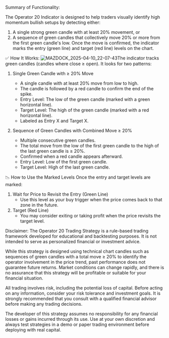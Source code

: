 Summary of Functionality:

The Operator 20 Indicator is designed to help traders visually identify high momentum bullish setups by detecting either:
  1. A single strong green candle with at least 20% movement, or
  2. A sequence of green candles that collectively move 20% or more from the first green candle's low.
Once the move is confirmed, the indicator marks the entry (green line) and target (red line) levels on the chart.

✅ How It Works:
![MAZDOCK_2025-04-10_22-07-43](https://github.com/user-attachments/assets/f44091c7-8636-4ea6-9e94-74f4180309af)The indicator tracks green candles (candles where close ≥ open). It looks for two patterns:

1. Single Green Candle with ≥ 20% Move
   * A single candle with at least 20% move from low to high.
   * The candle is followed by a red candle to confirm the end of the spike.
   * Entry Level: The low of the green candle (marked with a green horizontal line).
   * Target Level: The high of the green candle (marked with a red horizontal line).
   * Labeled as Entry X and Target X.

2. Sequence of Green Candles with Combined Move ≥ 20%
   * Multiple consecutive green candles.
   * The total move from the low of the first green candle to the high of the last green candle is ≥ 20%.
   * Confirmed when a red candle appears afterward.
   * Entry Level: Low of the first green candle.
   * Target Level: High of the last green candle.

📉 How to Use the Marked Levels
Once the entry and target levels are marked:
  1. Wait for Price to Revisit the Entry (Green Line)
       * Use this level as your buy trigger when the price comes back to that zone in the future.
  2. Target (Red Line)
      * You may consider exiting or taking profit when the price revisits the target level.

Disclaimer:
The Operator 20 Trading Strategy is a rule-based trading framework developed for educational and backtesting purposes. It is not intended to serve as personalized financial or investment advice.

While this strategy is designed using technical chart candles such as sequences of green candles with a total move ≥ 20% to identify the operator involvement in the price trend, past performance does not guarantee future returns. Market conditions can change rapidly, and there is no assurance that this strategy will be profitable or suitable for your financial situation.

All trading involves risk, including the potential loss of capital. Before acting on any information, consider your risk tolerance and investment goals. It is strongly recommended that you consult with a qualified financial advisor before making any trading decisions.

The developer of this strategy assumes no responsibility for any financial losses or gains incurred through its use. Use at your own discretion and always test strategies in a demo or paper trading environment before deploying with real capital.

